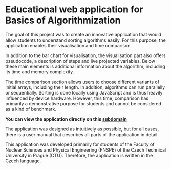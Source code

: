 # Educational web application for Basics of Algorithmization

The goal of this project was to create an innovative application that would allow students to understand sorting algorithms easily. For this purpose, the application enables their visualisation and time comparison.

In addition to the bar chart for visualisation, the visualisation part also offers pseudocode, a description of steps and live projected variables. Below these main elements is additional information about the algorithm, including its time and memory complexity.

The time comparison section allows users to choose different variants of initial arrays, including their length. In addition, algorithms can run parallelly or sequentially. Sorting is done locally using JavaScript and is thus heavily influenced by device hardware. However, this time, comparison has primarily a demonstrative purpose for students and cannot be considered as a kind of benchmark.

**You can view the application directly on this [subdomain](https://www.baka.darzy.art/index.php)**

The application was designed as intuitively as possible, but for all cases, there is a user manual that describes all parts of the application in detail.

This application was developed primarily for students of the Faculty of Nuclear Sciences and Physical Engineering (FNSPE) of the Czech Technical University in Prague (CTU). Therefore, the application is written in the Czech language.
